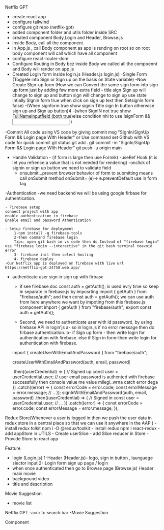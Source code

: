 Netflix GPT
- create react app
- configure tailwind
- configure git repo (netflix-gpt)
- added component folder and utils folder inside SRC
- created component Body,Login and Header, Browse.js
- inside Body, call all the component
- in App.js , call Body component as app is rending on root so on root body component will call which have all component
- configure react-router-dom
- Configure Routing in Body bcz inside Body we called all the compoennt and Body will render on app.js
- Created Login form inside login.js (Header.js login.js)
-Single Form (Toggele into Sign or Sign up on the basis on State variable)
    -Now Create SIgn-up form (How we can Convert the same sign form into sign up form just by adding few more extra field - title sign Sign up will change to sign up and button sign will change to sign up use state intially SIgnin form true when click on sign up text then Setsignin form false)
    -(When signform true show signin Title sign In button otherwise sign up and Sign up button)4
    -(when SignIN not true show FullNameinputfield (both true)else condition nhi to use !signForm && <input fullname> )

-Commit All code using VS code by giving commit msg "SignIn/SignUp Form && Login page WIth Header"
or Use command 
    set Github with VS code for quick commit
    git status
    git add .
    git commit -m "SignIn/SignUp Form && Login page WIth Header"
    git push -u origin main
    
- Handle Validation - (if form is large then use Formik)
    -useRef Hook (it is let you refrence a value that is not needed for rendering)
    -onclick of signin or sign up button we need to validate field
    - onsubmit...prevent browser behavior of form to submitting means call onSubmit method onSubmit= (e)=> e.preventDefault use in form tag

-Authentication
    -we need backend we will be using google firbase for authentication.

    - Firebase setup
    connect project with app
    enable authentication in firebase
    Enable email and password Athentication

    - Setup firebase for deployment
        1-npm install -g firebase-tools
        2-then command firebase login
        Tips: open git bash in vs code then do Instead of "firebase login" use "firebase login --interactive" in the git bash terminal toavoid error
        3- firebase init then select hosting
        4- firebase deploy
    -Our Netflix app is deployed on firebase with live url https://netflix-gpt-24750.web.app/

- authenticate user sign in sign up with firbase 
    - if see firebase doc const auth = getAuth(); is used evry time so keep in separate in firebase.js by imposrting
    import { getAuth } from "firebase/auth";
    and then 
    const auth = getAuth();
    we can use auth from here anywhere we want by impoting from this firebase.js component
    import { getAuth } from "firebase/auth";
    export const auth = getAuth();

    - Second, we need to authenticate user with id password, by using firebase API in login'js
    a- so in login.js if no error message then do firbase authentication.
    b- if Sign up form - then write login for authentication with firebase. else if Sign in form-then write login for authentication with firebase.
    <!-- firebase doc: we used this code from firebase doc in login.js to authenticate user with sign in sign up form -->
    <!-- //sign up form (create account with 
    createUserWithEmailAndPassword API) -->
    import {  createUserWithEmailAndPassword } from "firebase/auth";

    createUserWithEmailAndPassword(auth, email, password)
    <!-- email password will be email.current.value and password.current.value which we getting in form using useref -->
    .then((userCredential) => {
            // Signed up 
            const user = userCredential.user;
            // user email password is authented with firebase successfully then console value me value milegi..wrna catch error dega
        })
        .catch((error) => {
            const errorCode = error.code;
            const errorMessage = error.message;
            // ..
        });
          <!-- sign in form (create account with signInWithEmailAndPassword API) -->
          signInWithEmailAndPassword(auth, email, password)
        .then((userCredential) => {
            // Signed in 
            const user = userCredential.user;
            // ...
        })
        .catch((error) => {
            const errorCode = error.code;
            const errorMessage = error.message;
         });


Redux Store(Whenever a user is logged in then we push the user data in redux store in a central place so that we can use it anywhere in the AAP )
    - install redux tolkit
    npm i -D @redux/toolkit
    - install redux
    npm i react-redux
    - add appStore in UTILS
    - Create userSlice
    - add Slice reducer in Store
    -Provide Store to react app
    





    




Feature
- login (Login.js)
    1-Header (Header.js)- logo, sign in button , launguege slector input
    2- Login form sign up page / login 
- when once authenticated then go to Browse page (Browse.js)
Header
main movie
 - background video
 - title and description

 Movie Suggestion
 - movie list

 Netflix GPT
 -accr to search bar
 -Movie Suggestion



Component




